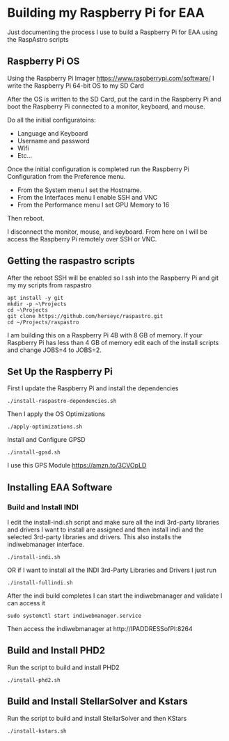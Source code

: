 # Building my Raspberry Pi for EAA

Just documenting the process I use to build a Raspberry Pi for EAA using the RaspAstro scripts

## Raspberry Pi OS
Using the Raspberry Pi Imager https://www.raspberrypi.com/software/ I write the Raspberry Pi 64-bit OS to my SD Card

After the OS is written to the SD Card, put the card in the Raspberry Pi and boot the Raspberry Pi connected to a monitor, keyboard, and mouse.

Do all the initial configuratoins:
- Language and Keyboard
- Username and password
- Wifi
- Etc...

Once the initial configuration is completed run the Raspberry Pi Configuration from the Preference menu.  
- From the System menu I set the Hostname.  
- From the Interfaces menu I enable SSH and VNC
- From the Performance menu I set GPU Memory to 16


Then reboot.

I disconnect the monitor, mouse, and keyboard. From here on I will be access the Raspberry Pi remotely over SSH or VNC. 

## Getting the raspastro scripts

After the reboot SSH will be enabled so I ssh into the Raspberry Pi and git my my scripts from raspastro
```
apt install -y git 
mkdir -p ~\Projects
cd ~\Projects
git clone https://github.com/herseyc/raspastro.git
cd ~/Projects/raspastro
```

I am building this on a Raspberry Pi 4B with 8 GB of memory.  If your Raspberry Pi has less than 4 GB of memory edit each of the install scripts and change JOBS=4 to JOBS=2.  

## Set Up the Raspberry Pi
First I update the Raspberry Pi and install the dependencies
```
./install-raspastro-dependencies.sh
```

Then I apply the OS Optimizations
```
./apply-optimizations.sh
```

Install and Configure GPSD
```
./install-gpsd.sh
```
I use this GPS Module https://amzn.to/3CVOpLD 

## Installing EAA Software

### Build and Install INDI
I edit the install-indi.sh script and make sure all the indi 3rd-party libraries and drivers I want to install are assigned and then install indi and the selected 3rd-party libraries and drivers. This also installs the indiwebmanager interface.
```
./install-indi.sh
```
OR if I want to install all the INDI 3rd-Party Libraries and Drivers I just run
```
./install-fullindi.sh
```

After the indi build completes I can start the indiwebmanager and validate I can access it 
```
sudo systemctl start indiwebmanager.service
```
Then access the indiwebmanager at http://IPADDRESSofPI:8264

## Build and Install PHD2
Run the script to build and install PHD2
```
./install-phd2.sh
```

## Build and Install StellarSolver and Kstars
Run the script to build and install StellarSolver and then KStars
```
./install-kstars.sh
```



